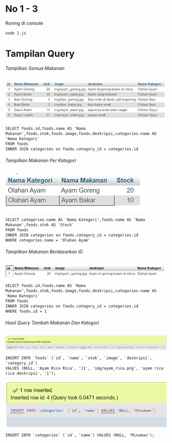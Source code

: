 # No 1 - 3
Runing di console
```bash
node 1.js
```
# Tampilan Query
###### Tampilkan Semua Makanan
![4a1](https://raw.githubusercontent.com/elcoputra/dumbways_16_1/master/4a%20query/tampilkan_semua_makanan.sql.png)
```
SELECT foods.id,foods.name AS 'Nama Makanan',foods.stok,foods.image,foods.deskripsi,categories.name AS 'Nama Kategori' 
FROM foods 
INNER JOIN categories on foods.category_id = categories.id

```

###### Tampilkan Makanan Per Kategori
![4a2](https://raw.githubusercontent.com/elcoputra/dumbways_16_1/master/4a%20query/makanan_per_kategori.sql.png)

```
SELECT categories.name AS 'Nama Kategori',foods.name AS 'Nama Makanan',foods.stok AS 'Stock' 
FROM foods
INNER JOIN categories on foods.category_id = categories.id 
WHERE categories.name = 'Olahan Ayam'

```

###### Tampilkan Makanan Berdasarkan ID
![4a3](https://raw.githubusercontent.com/elcoputra/dumbways_16_1/master/4a%20query/tampilan_detail_sesuai_ID.sql.png)
```
SELECT foods.id,foods.name AS 'Nama Makanan',foods.stok,foods.image,foods.deskripsi,categories.name AS 'Nama Kategori'
FROM foods 
INNER JOIN categories on foods.category_id = categories.id 
WHERE foods.id = 1

```

###### Hasil Query Tambah Makanan Dan Kategori
![4a4](https://raw.githubusercontent.com/elcoputra/dumbways_16_1/master/4a%20query/tambah_food.sql%2Cpng.png)
```
INSERT INTO `foods` (`id`, `name`, `stok`, `image`, `deskripsi`, `category_id`) 
VALUES (NULL, 'Ayam Rica Rica', '11', 'img/ayam_rica.png', 'ayam rica rica deskripsi', '1');

```
![4a5](https://raw.githubusercontent.com/elcoputra/dumbways_16_1/master/4a%20query/tambah_category.sql.png)
```
INSERT INTO `categories` (`id`, `name`) VALUES (NULL, 'Minuman');
```
